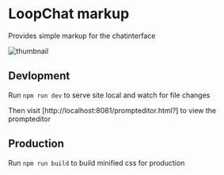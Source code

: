# LoopChat markup

Provides simple markup for the chatinterface

![thumbnail](https://github.com/yepzdk/LoopChat/assets/332915/b76be83e-8ac7-4146-92c8-dce22def09f0)

## Devlopment

Run `npm run dev` to serve site local and watch for file changes

Then visit [http://localhost:8081/prompteditor.html?] to view the prompteditor

## Production

Run `npm run build` to build minified css for production

